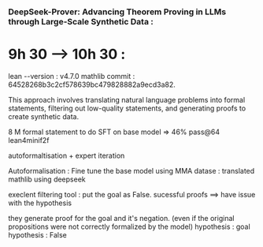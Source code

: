 ### DeepSeek-Prover: Advancing Theorem Proving in LLMs through Large-Scale Synthetic Data : 

# 9h 30 --> 10h 30 : 


lean --version : v4.7.0
mathlib commit : 64528268b3c2cf578639bc479828882a9ecd3a82.

This approach involves translating natural language problems into formal statements, filtering out
low-quality statements, and generating proofs to create synthetic data. 


8 M formal statement to do SFT on base model => 46% pass@64 lean4minif2f

autoformaltisation + expert iteration

Autoformalisation : 
Fine tune the base model using MMA datase : translated mathlib using deepseek

execlent filtering tool : 
put the goal as False. sucessful proofs ==> have issue with the hypothesis

they generate proof for the goal and it's negation. (even if the original propositions were not correctly formalized by the model)
hypothesis : goal
hypothesis : False 


